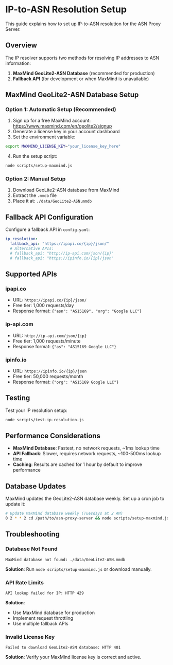 # IP-to-ASN Resolution Setup

This guide explains how to set up IP-to-ASN resolution for the ASN Proxy Server.

## Overview

The IP resolver supports two methods for resolving IP addresses to ASN information:

1. **MaxMind GeoLite2-ASN Database** (recommended for production)
2. **Fallback API** (for development or when MaxMind is unavailable)

## MaxMind GeoLite2-ASN Database Setup

### Option 1: Automatic Setup (Recommended)

1. Sign up for a free MaxMind account: https://www.maxmind.com/en/geolite2/signup
2. Generate a license key in your account dashboard
3. Set the environment variable:
```bash
export MAXMIND_LICENSE_KEY="your_license_key_here"
```
4. Run the setup script:
```bash
node scripts/setup-maxmind.js
```

### Option 2: Manual Setup

1. Download GeoLite2-ASN database from MaxMind
2. Extract the `.mmdb` file
3. Place it at: `./data/GeoLite2-ASN.mmdb`

## Fallback API Configuration

Configure a fallback API in `config.yaml`:
```yaml
ip_resolution:
  fallback_api: "https://ipapi.co/{ip}/json/"
  # Alternative APIs:
  # fallback_api: "http://ip-api.com/json/{ip}"
  # fallback_api: "https://ipinfo.io/{ip}/json"
```

## Supported APIs

### ipapi.co
- URL: `https://ipapi.co/{ip}/json/`
- Free tier: 1,000 requests/day
- Response format: `{"asn": "AS15169", "org": "Google LLC"}`

### ip-api.com
- URL: `http://ip-api.com/json/{ip}`
- Free tier: 1,000 requests/minute
- Response format: `{"as": "AS15169 Google LLC"}`

### ipinfo.io
- URL: `https://ipinfo.io/{ip}/json`
- Free tier: 50,000 requests/month
- Response format: `{"org": "AS15169 Google LLC"}`

## Testing

Test your IP resolution setup:
```bash
node scripts/test-ip-resolution.js
```

## Performance Considerations

- **MaxMind Database**: Fastest, no network requests, ~1ms lookup time
- **API Fallback**: Slower, requires network requests, ~100-500ms lookup time
- **Caching**: Results are cached for 1 hour by default to improve performance

## Database Updates

MaxMind updates the GeoLite2-ASN database weekly. Set up a cron job to update it:
```bash
# Update MaxMind database weekly (Tuesdays at 2 AM)
0 2 * * 2 cd /path/to/asn-proxy-server && node scripts/setup-maxmind.js
```

## Troubleshooting

### Database Not Found
```
MaxMind database not found: ./data/GeoLite2-ASN.mmdb
```
**Solution**: Run `node scripts/setup-maxmind.js` or download manually.

### API Rate Limits
```
API lookup failed for IP: HTTP 429
```
**Solution**: 
- Use MaxMind database for production
- Implement request throttling
- Use multiple fallback APIs

### Invalid License Key
```
Failed to download GeoLite2-ASN database: HTTP 401
```
**Solution**: Verify your MaxMind license key is correct and active.
